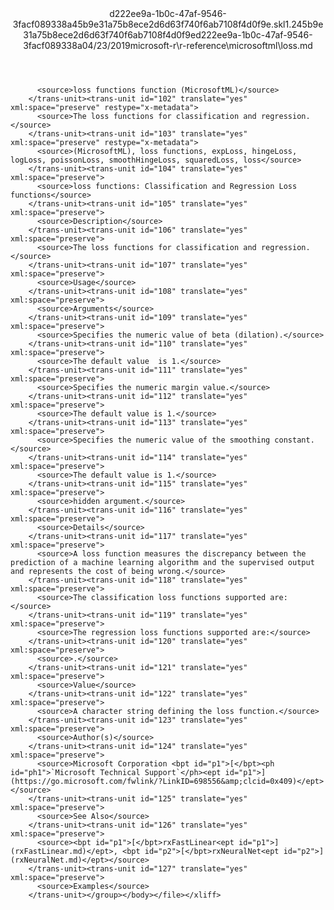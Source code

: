 <?xml version="1.0"?><xliff version="1.2" xmlns="urn:oasis:names:tc:xliff:document:1.2" xmlns:xsi="http://www.w3.org/2001/XMLSchema-instance" xsi:schemaLocation="urn:oasis:names:tc:xliff:document:1.2 xliff-core-1.2-transitional.xsd"><file datatype="xml" original="loss.md" source-language="en-US" target-language="en-US"><header><tool tool-id="mdxliff" tool-name="mdxliff" tool-version="1.0-1931010" tool-company="Microsoft" /><xliffext:skl_file_name xmlns:xliffext="urn:microsoft:content:schema:xliffextensions">d222ee9a-1b0c-47af-9546-3facf089338a45b9e31a75b8ece2d6d63f740f6ab7108f4d0f9e.skl</xliffext:skl_file_name><xliffext:version xmlns:xliffext="urn:microsoft:content:schema:xliffextensions">1.2</xliffext:version><xliffext:ms.openlocfilehash xmlns:xliffext="urn:microsoft:content:schema:xliffextensions">45b9e31a75b8ece2d6d63f740f6ab7108f4d0f9e</xliffext:ms.openlocfilehash><xliffext:ms.sourcegitcommit xmlns:xliffext="urn:microsoft:content:schema:xliffextensions">d222ee9a-1b0c-47af-9546-3facf089338a</xliffext:ms.sourcegitcommit><xliffext:ms.lasthandoff xmlns:xliffext="urn:microsoft:content:schema:xliffextensions">04/23/2019</xliffext:ms.lasthandoff><xliffext:ms.openlocfilepath xmlns:xliffext="urn:microsoft:content:schema:xliffextensions">microsoft-r\r-reference\microsoftml\loss.md</xliffext:ms.openlocfilepath></header><body><group id="content" extype="content"><trans-unit id="101" translate="yes" xml:space="preserve" restype="x-metadata">
          <source>loss functions function (MicrosoftML)</source>
        </trans-unit><trans-unit id="102" translate="yes" xml:space="preserve" restype="x-metadata">
          <source>The loss functions for classification and regression.</source>
        </trans-unit><trans-unit id="103" translate="yes" xml:space="preserve" restype="x-metadata">
          <source>(MicrosoftML), loss functions, expLoss, hingeLoss, logLoss, poissonLoss, smoothHingeLoss, squaredLoss, loss</source>
        </trans-unit><trans-unit id="104" translate="yes" xml:space="preserve">
          <source>loss functions: Classification and Regression Loss functions</source>
        </trans-unit><trans-unit id="105" translate="yes" xml:space="preserve">
          <source>Description</source>
        </trans-unit><trans-unit id="106" translate="yes" xml:space="preserve">
          <source>The loss functions for classification and regression.</source>
        </trans-unit><trans-unit id="107" translate="yes" xml:space="preserve">
          <source>Usage</source>
        </trans-unit><trans-unit id="108" translate="yes" xml:space="preserve">
          <source>Arguments</source>
        </trans-unit><trans-unit id="109" translate="yes" xml:space="preserve">
          <source>Specifies the numeric value of beta (dilation).</source>
        </trans-unit><trans-unit id="110" translate="yes" xml:space="preserve">
          <source>The default value  is 1.</source>
        </trans-unit><trans-unit id="111" translate="yes" xml:space="preserve">
          <source>Specifies the numeric margin value.</source>
        </trans-unit><trans-unit id="112" translate="yes" xml:space="preserve">
          <source>The default value is 1.</source>
        </trans-unit><trans-unit id="113" translate="yes" xml:space="preserve">
          <source>Specifies the numeric value of the smoothing constant.</source>
        </trans-unit><trans-unit id="114" translate="yes" xml:space="preserve">
          <source>The default value is 1.</source>
        </trans-unit><trans-unit id="115" translate="yes" xml:space="preserve">
          <source>hidden argument.</source>
        </trans-unit><trans-unit id="116" translate="yes" xml:space="preserve">
          <source>Details</source>
        </trans-unit><trans-unit id="117" translate="yes" xml:space="preserve">
          <source>A loss function measures the discrepancy between the prediction of a machine learning algorithm and the supervised output and represents the cost of being wrong.</source>
        </trans-unit><trans-unit id="118" translate="yes" xml:space="preserve">
          <source>The classification loss functions supported are:</source>
        </trans-unit><trans-unit id="119" translate="yes" xml:space="preserve">
          <source>The regression loss functions supported are:</source>
        </trans-unit><trans-unit id="120" translate="yes" xml:space="preserve">
          <source>.</source>
        </trans-unit><trans-unit id="121" translate="yes" xml:space="preserve">
          <source>Value</source>
        </trans-unit><trans-unit id="122" translate="yes" xml:space="preserve">
          <source>A character string defining the loss function.</source>
        </trans-unit><trans-unit id="123" translate="yes" xml:space="preserve">
          <source>Author(s)</source>
        </trans-unit><trans-unit id="124" translate="yes" xml:space="preserve">
          <source>Microsoft Corporation <bpt id="p1">[</bpt><ph id="ph1">`Microsoft Technical Support`</ph><ept id="p1">](https://go.microsoft.com/fwlink/?LinkID=698556&amp;clcid=0x409)</ept></source>
        </trans-unit><trans-unit id="125" translate="yes" xml:space="preserve">
          <source>See Also</source>
        </trans-unit><trans-unit id="126" translate="yes" xml:space="preserve">
          <source><bpt id="p1">[</bpt>rxFastLinear<ept id="p1">](rxFastLinear.md)</ept>, <bpt id="p2">[</bpt>rxNeuralNet<ept id="p2">](rxNeuralNet.md)</ept></source>
        </trans-unit><trans-unit id="127" translate="yes" xml:space="preserve">
          <source>Examples</source>
        </trans-unit></group></body></file></xliff>